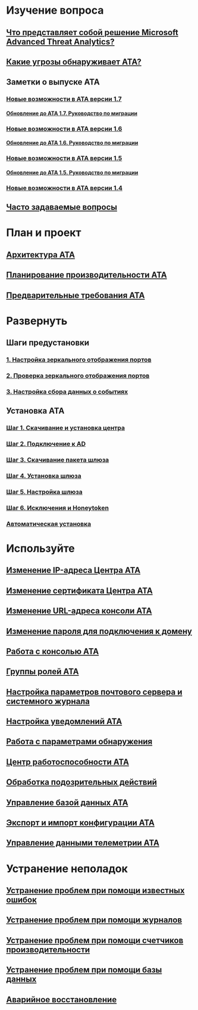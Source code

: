 # Изучение вопроса
## [Что представляет собой решение Microsoft Advanced Threat Analytics?](what-is-ata.md)
## [Какие угрозы обнаруживает ATA?](ata-threats.md)
## Заметки о выпуске ATA
### [Новые возможности в ATA версии 1.7](whats-new-version-1.7.md)
#### [Обновление до ATA 1.7. Руководство по миграции](ata-update-1.7-migration-guide.md)
### [Новые возможности в ATA версии 1.6](whats-new-version-1.6.md)
#### [Обновление до ATA 1.6. Руководство по миграции](ata-update-1.6-migration-guide.md)
### [Новые возможности в ATA версии 1.5](whats-new-version-1.5.md)
#### [Обновление до ATA 1.5. Руководство по миграции](ata-update-1.5-migration-guide.md)
### [Новые возможности в ATA версии 1.4](whats-new-version-1.4.md)
## [Часто задаваемые вопросы](ata-technical-faq.md)
# План и проект
## [Архитектура ATA](/advanced-threat-analytics/plan-design/ata-architecture)
## [Планирование производительности ATA](/advanced-threat-analytics/plan-design/ata-capacity-planning)
## [Предварительные требования ATA](/advanced-threat-analytics/plan-design/ata-prerequisites)
# Развернуть
## Шаги предустановки
### [1. Настройка зеркального отображения портов](/advanced-threat-analytics/deploy-use/configure-port-mirroring)
### [2. Проверка зеркального отображения портов](/advanced-threat-analytics/deploy-use/validate-port-mirroring)
### [3. Настройка сбора данных о событиях](/advanced-threat-analytics/deploy-use/configure-event-collection)
## Установка ATA
### [Шаг 1. Скачивание и установка центра](/advanced-threat-analytics/deploy-use/install-ata-step1)
### [Шаг 2. Подключение к AD](/advanced-threat-analytics/deploy-use/install-ata-step2)
### [Шаг 3. Скачивание пакета шлюза](/advanced-threat-analytics/deploy-use/install-ata-step3)
### [Шаг 4. Установка шлюза](/advanced-threat-analytics/deploy-use/install-ata-step4)
### [Шаг 5. Настройка шлюза](/advanced-threat-analytics/deploy-use/install-ata-step5)
### [Шаг 6. Исключения и Honeytoken](/advanced-threat-analytics/deploy-use/install-ata-step6)
### [Автоматическая установка](/advanced-threat-analytics/deploy-use/ata-silent-installation)
# Используйте
## [Изменение IP-адреса Центра ATA](/advanced-threat-analytics/deploy-use/modifying-ata-config-centerip)
## [Изменение сертификата Центра ATA](/advanced-threat-analytics/deploy-use/modifying-ata-config-centercert)
## [Изменение URL-адреса консоли ATA](/advanced-threat-analytics/deploy-use/modifying-ata-config-consoleurl)
## [Изменение пароля для подключения к домену](/advanced-threat-analytics/deploy-use/modifying-ata-config-dcpassword)
## [Работа с консолью ATA](/advanced-threat-analytics/deploy-use/working-with-ata-console)
## [Группы ролей ATA](/advanced-threat-analytics/deploy-use/ata-role-groups)
## [Настройка параметров почтового сервера и системного журнала](/advanced-threat-analytics/deploy-use/setting-syslog-email-server-settings)
## [Настройка уведомлений ATA](/advanced-threat-analytics/deploy-use/setting-ata-alerts)
## [Работа с параметрами обнаружения](/advanced-threat-analytics/deploy-use/working-with-detection-settings)
## [Центр работоспособности ATA](/advanced-threat-analytics/deploy-use/ata-health-center)
## [Обработка подозрительных действий](/advanced-threat-analytics/deploy-use/working-with-suspicious-activities)
## [Управление базой данных ATA](/advanced-threat-analytics/deploy-use/ata-database-management)
## [Экспорт и импорт конфигурации ATA](/advanced-threat-analytics/deploy-use/ata-configuration-file)
## [Управление данными телеметрии ATA](/advanced-threat-analytics/deploy-use/manage-telemetry-settings)
# Устранение неполадок
## [Устранение проблем при помощи известных ошибок](/advanced-threat-analytics/troubleshoot/troubleshooting-ata-known-errors)
## [Устранение проблем при помощи журналов](/advanced-threat-analytics/troubleshoot/troubleshooting-ata-using-logs)
## [Устранение проблем при помощи счетчиков производительности](/advanced-threat-analytics/troubleshoot/troubleshooting-ata-using-perf-counters)
## [Устранение проблем при помощи базы данных](/advanced-threat-analytics/troubleshoot/troubleshooting-ata-using-ata-database)
## [Аварийное восстановление](/advanced-threat-analytics/troubleshoot/disaster-recovery)
